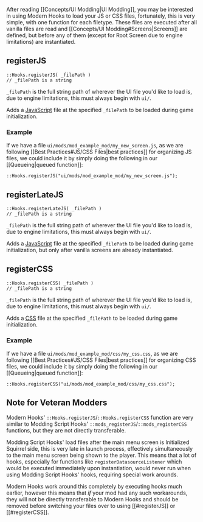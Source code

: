 After reading [[Concepts/UI Modding|UI Modding]], you may be interested in using Modern Hooks to load your JS or CSS files, fortunately, this is very simple, with one function for each filetype. These files are executed after all vanilla files are read and [[Concepts/UI Modding#Screens|Screens]] are defined, but before any of them (except for Root Screen due to engine limitations) are instantiated.

## registerJS
```squirrel
::Hooks.registerJS( _filePath )
// _filePath is a string
```
`_filePath` is the full string path of wherever the UI file you'd like to load is, due to engine limitations, this must always begin with `ui/`.

Adds a [JavaScript](https://developer.mozilla.org/en-US/docs/Learn/JavaScript) file at the specified `_filePath` to be loaded during game initialization.

### Example
If we have a file `ui/mods/mod_example_mod/my_new_screen.js`, as we are following [[Best Practices#JS/CSS Files|best practices]] for organizing JS files, we could include it by simply doing the following in our [[Queueing|queued function]]:
```squirrel
::Hooks.registerJS("ui/mods/mod_example_mod/my_new_screen.js");
```

## registerLateJS
```squirrel
::Hooks.registerLateJS( _filePath )
// _filePath is a string
```
`_filePath` is the full string path of wherever the UI file you'd like to load is, due to engine limitations, this must always begin with `ui/`.

Adds a [JavaScript](https://developer.mozilla.org/en-US/docs/Learn/JavaScript) file at the specified `_filePath` to be loaded during game initialization, but only after vanilla screens are already instantiated.
## registerCSS
```squirrel
::Hooks.registerCSS( _filePath )
// _filePath is a string
```
`_filePath` is the full string path of wherever the UI file you'd like to load is, due to engine limitations, this must always begin with `ui/`.

Adds a [CSS](https://developer.mozilla.org/en-US/docs/Learn/CSS) file at the specified `_filePath` to be loaded during game initialization.
### Example
If we have a file `ui/mods/mod_example_mod/css/my_css.css`, as we are following [[Best Practices#JS/CSS Files|best practices]] for organizing CSS files, we could include it by simply doing the following in our [[Queueing|queued function]]:
```squirrel
::Hooks.registerCSS("ui/mods/mod_example_mod/css/my_css.css");
```

## Note for Veteran Modders
Modern Hooks' `::Hooks.registerJS`/`::Hooks.registerCSS` function are very similar to Modding Script Hooks' `::mods_registerJS`/`::mods_registerCSS` functions, but they are not directly transferable.

Modding Script Hooks' load files after the main menu screen is Initialized Squirrel side, this is very late in launch process, effectively simultaneously to the main menu screen being shown to the player. This means that a lot of hooks, especially for functions like `registerDatasourceListener` which would be executed immediately upon instantiation, would never run when using Modding Script Hooks' hooks, requiring special work arounds.

Modern Hooks work around this completely by executing hooks much earlier, however this means that *if* your mod had any such workarounds, they will not be directly transferable to Modern Hooks and should be removed before switching your files over to using [[#registerJS]] or [[#registerCSS]].